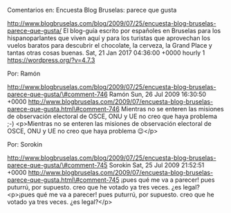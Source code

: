 Comentarios en: Encuesta Blog Bruselas: parece que gusta

http://www.blogbruselas.com/blog/2009/07/25/encuesta-blog-bruselas-parece-que-gusta/
El blog-guía escrito por españoles en Bruselas para los hispanoparlantes
que viven aquí y para los turistas que aprovechan los vuelos baratos
para descubrir el chocolate, la cerveza, la Grand Place y tantas otras
cosas buenas. Sat, 21 Jan 2017 04:36:00 +0000 hourly 1
https://wordpress.org/?v=4.7.3

Por: Ramón

http://www.blogbruselas.com/blog/2009/07/25/encuesta-blog-bruselas-parece-que-gusta/\#comment-746
Ramón Sun, 26 Jul 2009 16:30:50 +0000
http://www.blogbruselas.com/2009/07/encuesta-blog-bruselas-parece-que-gusta.html\#comment-746
Mientras no se enteren las misiones de observación electoral de OSCE,
ONU y UE no creo que haya problema ;-) \<p\>Mientras no se enteren las
misiones de observación electoral de OSCE, ONU y UE no creo que haya
problema 😉\</p\>

Por: Sorokin

http://www.blogbruselas.com/blog/2009/07/25/encuesta-blog-bruselas-parece-que-gusta/\#comment-745
Sorokin Sat, 25 Jul 2009 21:52:51 +0000
http://www.blogbruselas.com/2009/07/encuesta-blog-bruselas-parece-que-gusta.html\#comment-745
¡pues qué me va a parecer! pues puturrú, por supuesto. creo que he
votado ya tres veces. ¿es legal? \<p\>¡pues qué me va a parecer! pues
puturrú, por supuesto. creo que he votado ya tres veces. ¿es
legal?\</p\>
